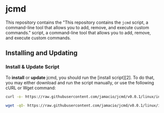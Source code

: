 # jcmd

This repository contains the "This repository contains the `jcmd` script, a command-line tool that allows you to add, remove, and execute custom commands." script, a command-line tool that allows you to add, remove, and execute custom commands.

## Installing and Updating

### Install & Update Script

To **install** or **update** jcmd, you should run the [install script][2]. To do that, you may either download and run the script manually, or use the following cURL or Wget command:

```sh
curl -o- https://raw.githubusercontent.com/jamacio/jcmd/v0.0.1/linux/install.sh | bash
```

```sh
wget -qO- https://raw.githubusercontent.com/jamacio/jcmd/v0.0.1/linux/install.sh | bash
```
